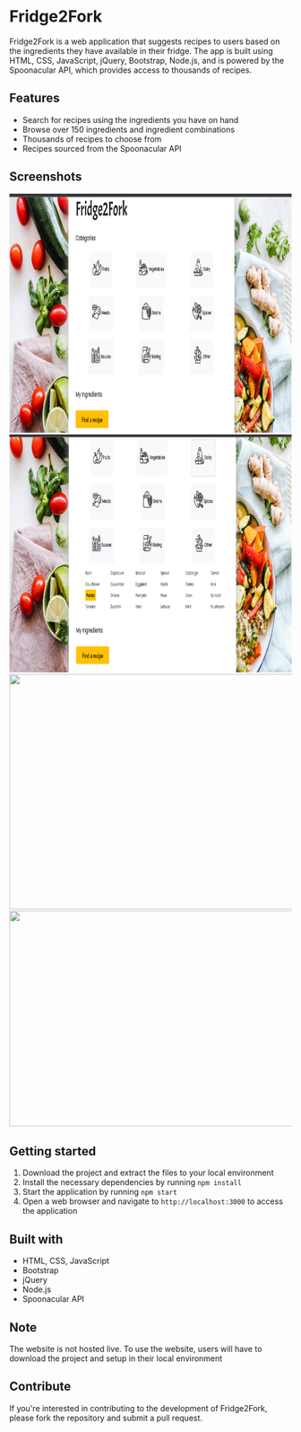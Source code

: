 # Fridge2Fork
Fridge2Fork is a web application that suggests recipes to users based on the ingredients they have available in their fridge. The app is built using HTML, CSS, JavaScript, jQuery, Bootstrap, Node.js, and is powered by the Spoonacular API, which provides access to thousands of recipes.

## Features
- Search for recipes using the ingredients you have on hand
- Browse over 150 ingredients and ingredient combinations
- Thousands of recipes to choose from
- Recipes sourced from the Spoonacular API

## Screenshots

<img src="screenshots/homescreen.png" width="939" height="426">
<img src="screenshots/screen2.png" width="932" height="424">
<img src="screenshots/screen3.png" width="933" height="419">
<img src="screenshots/screen4.png" width="928" height="384">

## Getting started
1. Download the project and extract the files to your local environment
2. Install the necessary dependencies by running `npm install`
3. Start the application by running `npm start`
4. Open a web browser and navigate to `http://localhost:3000` to access the application

## Built with
- HTML, CSS, JavaScript
- Bootstrap
- jQuery
- Node.js
- Spoonacular API

## Note
The website is not hosted live. To use the website, users will have to download the project and setup in their local environment

## Contribute
If you're interested in contributing to the development of Fridge2Fork, please fork the repository and submit a pull request.

